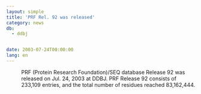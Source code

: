 ```yaml
---
layout: simple
title: 'PRF Rel. 92 was released'
category: news
db:
  - ddbj


date: 2003-07-24T00:00:00
lang: en
---
```


<dd>PRF (Protein Research Foundation)/SEQ database Release 92 was released on Jul. 24, 2003 at DDBJ. PRF Release 92 consists of 233,109 entries, and the total number of residues reached 83,162,444.</dd>
